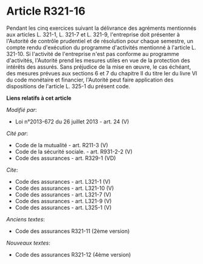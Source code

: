 # Article R321-16

Pendant les cinq exercices suivant la délivrance des agréments mentionnés aux articles L. 321-1, L. 321-7 et L. 321-9,
l'entreprise doit présenter à l'Autorité de contrôle prudentiel et de résolution pour chaque semestre, un compte rendu
d'exécution du programme d'activités mentionné à l'article L. 321-10. Si l'activité de l'entreprise n'est pas conforme au
programme d'activités, l'Autorité prend les mesures utiles en vue de la protection des intérêts des assurés. Sans préjudice
de la mise en œuvre, le cas échéant, des mesures prévues aux sections 6 et 7 du chapitre II du titre Ier du livre VI du code
monétaire et financier, l'Autorité peut faire application des dispositions de l'article L. 325-1 du présent code.

**Liens relatifs à cet article**

_Modifié par_:

  - Loi n°2013-672 du 26 juillet 2013 - art. 24 (V)

_Cité par_:

  - Code de la mutualité - art. R211-3 (V)
  - Code de la sécurité sociale. - art. R931-2-2 (V)
  - Code des assurances - art. R329-1 (VD)

_Cite_:

  - Code des assurances - art. L321-1 (V)
  - Code des assurances - art. L321-10 (V)
  - Code des assurances - art. L321-7 (V)
  - Code des assurances - art. L321-9 (V)
  - Code des assurances - art. L325-1 (V)

_Anciens textes_:

  - Code des assurances R321-11 (2ème version)

_Nouveaux textes_:

  - Code des assurances R321-12 (4ème version)

